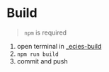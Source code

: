 # Build
> `npm` is required

1. open terminal in [_ecies-build](../_ecies-build)
2. `npm run build`
3. commit and push